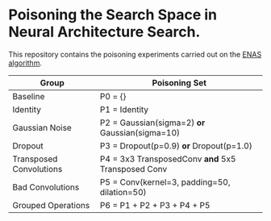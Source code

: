 # Poisoning the Search Space in Neural Architecture Search.

This repository contains the poisoning experiments carried out on the [ENAS algorithm](https://github.com/rusbridger/ENAS-Experiments).

| Group                   | Poisoning Set                                       |
| ----------------------- | --------------------------------------------------- |
| Baseline                | P0 = {}                                             |
| Identity                | P1 = Identity                                       |
| Gaussian Noise          | P2 = Gaussian(sigma=2) **or** Gaussian(sigma=10)    |
| Dropout                 | P3 = Dropout(p=0.9) **or** Dropout(p=1.0)           |
| Transposed Convolutions | P4 = 3x3 TransposedConv **and** 5x5 Transposed Conv |
| Bad Convolutions        | P5 = Conv(kernel=3, padding=50, dilation=50)        |
| Grouped Operations      | P6 = P1 + P2 + P3 + P4 + P5                         |
